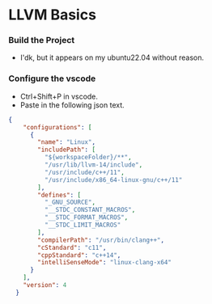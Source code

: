# LLVM Basics

### Build the Project

- I'dk, but it appears on my ubuntu22.04 without reason.

### Configure the vscode

- Ctrl+Shift+P in vscode.
- Paste in the following json text.
```json
{
    "configurations": [
      {
        "name": "Linux",
        "includePath": [
          "${workspaceFolder}/**",
          "/usr/lib/llvm-14/include",
          "/usr/include/c++/11",
          "/usr/include/x86_64-linux-gnu/c++/11"
        ],
        "defines": [
          "_GNU_SOURCE",
          "__STDC_CONSTANT_MACROS",
          "__STDC_FORMAT_MACROS",
          "__STDC_LIMIT_MACROS"
        ],
        "compilerPath": "/usr/bin/clang++",
        "cStandard": "c11",
        "cppStandard": "c++14",
        "intelliSenseMode": "linux-clang-x64"
      }
    ],
    "version": 4
  }
```